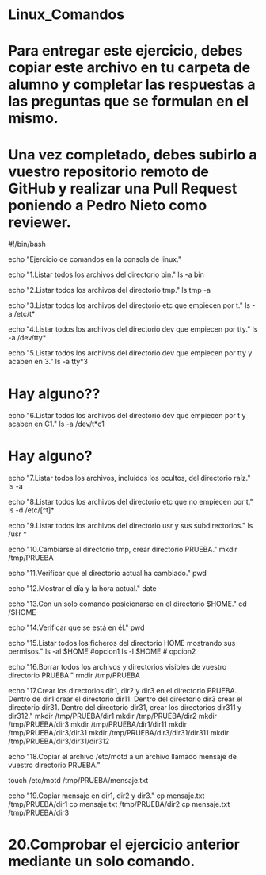 # Linux_Comandos
# Para entregar este ejercicio, debes copiar este archivo en tu carpeta de alumno y completar las respuestas a las preguntas que se formulan en el mismo.
# Una vez completado, debes subirlo a vuestro repositorio remoto de GitHub y realizar una Pull Request poniendo a Pedro Nieto como reviewer.

#!/bin/bash


echo "Ejercicio de comandos en la consola de linux."

  echo "1.Listar todos los archivos del directorio bin."
  ls -a bin

  echo "2.Listar todos los archivos del directorio tmp."
  ls tmp -a
    
  echo "3.Listar todos los archivos del directorio etc que empiecen por t."
  ls -a /etc/t*

  echo "4.Listar todos los archivos del directorio dev que empiecen por tty."
  ls -a /dev/tty*
    
  echo "5.Listar todos los archivos del directorio dev que empiecen por tty y acaben en 3." 
  ls -a tty*3
  # Hay alguno??
  echo "6.Listar todos los archivos del directorio dev que empiecen por t y acaben en C1."
  ls -a /dev/t*c1
  # Hay alguno?
  echo "7.Listar todos los archivos, incluidos los ocultos, del directorio raíz."
  ls -a

  echo "8.Listar todos los archivos del directorio etc que no empiecen por t."
  ls -d /etc/[^t]*
  
  echo "9.Listar todos los archivos del directorio usr y sus subdirectorios."
  ls /usr *

  echo "10.Cambiarse al directorio tmp, crear directorio PRUEBA."
  mkdir /tmp/PRUEBA
    
  echo "11.Verificar que el directorio actual ha cambiado."
  pwd
  
  echo "12.Mostrar el día y la hora actual."
  date

  echo "13.Con un solo comando posicionarse en el directorio $HOME."
  cd /$HOME
 
  echo "14.Verificar que se está en él."
  pwd

  echo "15.Listar todos los ficheros del directorio HOME mostrando sus permisos."
  ls -al $HOME #opcion1
  ls -l $HOME # opcion2

  echo "16.Borrar todos los archivos y directorios visibles de vuestro directorio PRUEBA."
  rmdir /tmp/PRUEBA
    
  echo "17.Crear los directorios dir1, dir2 y dir3 en el directorio PRUEBA. Dentro de dir1 crear el directorio dir11. Dentro del directorio dir3 crear el directorio dir31. Dentro del directorio dir31, crear los directorios dir311 y dir312."
  mkdir /tmp/PRUEBA/dir1
  mkdir /tmp/PRUEBA/dir2 
  mkdir /tmp/PRUEBA/dir3
  mkdir /tmp/PRUEBA/dir1/dir11
  mkdir /tmp/PRUEBA/dir3/dir31
  mkdir /tmp/PRUEBA/dir3/dir31/dir311
  mkdir /tmp/PRUEBA/dir3/dir31/dir312

  echo "18.Copiar el archivo /etc/motd a un archivo llamado mensaje de vuestro directorio PRUEBA."
    
  touch /etc/motd /tmp/PRUEBA/mensaje.txt  

  echo "19.Copiar mensaje en dir1, dir2 y dir3."
  cp mensaje.txt /tmp/PRUEBA/dir1
  cp mensaje.txt /tmp/PRUEBA/dir2
  cp mensaje.txt /tmp/PRUEBA/dir3

  # 20.Comprobar el ejercicio anterior mediante un solo comando.
    

    
   
